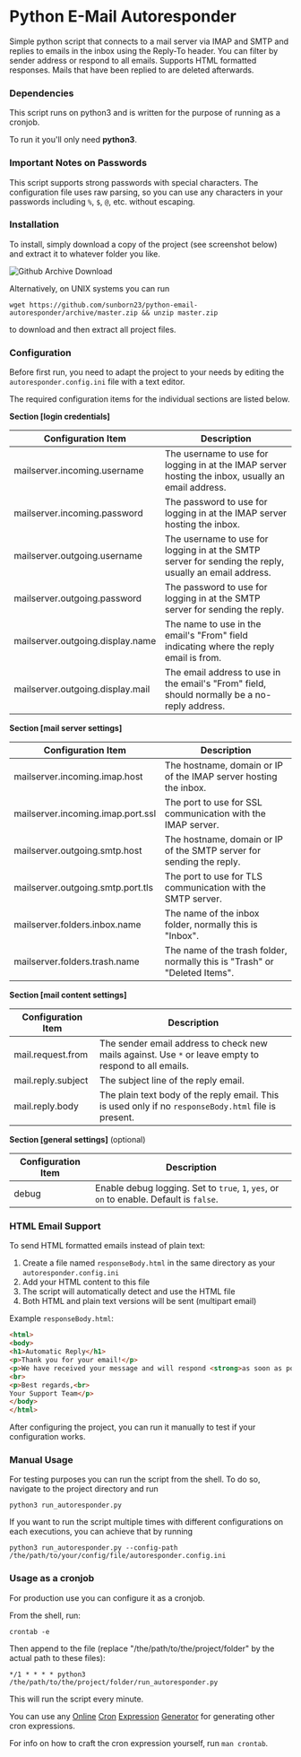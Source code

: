# Python E-Mail Autoresponder

Simple python script that connects to a mail server via IMAP and SMTP and replies to emails in the inbox using the Reply-To header.
You can filter by sender address or respond to all emails. Supports HTML formatted responses.
Mails that have been replied to are deleted afterwards.

### Dependencies

This script runs on python3 and is written for the purpose of running as a cronjob.

To run it you'll only need  **python3**.

### Important Notes on Passwords

This script supports strong passwords with special characters. The configuration file uses raw parsing, so you can use any characters in your passwords including `%`, `$`, `@`, etc. without escaping.

### Installation

To install, simply download a copy of the project (see screenshot below) and extract it to whatever folder you like.

![Github Archive Download](https://user-images.githubusercontent.com/6501308/33236233-4de2d6fe-d24d-11e7-9581-9a59d9615c12.PNG)

Alternatively, on UNIX systems you can run

``wget https://github.com/sunborn23/python-email-autoresponder/archive/master.zip && unzip master.zip``

to download and then extract all project files.

### Configuration 

Before first run, you need to adapt the project to your needs by editing the `autoresponder.config.ini` file with a text editor.

The required configuration items for the individual sections are listed below.

**Section [login credentials]**

| Configuration Item | Description |
| ------------------ | ----------- |
| mailserver.incoming.username     | The username to use for logging in at the IMAP server hosting the inbox, usually an email address. |
| mailserver.incoming.password     | The password to use for logging in at the IMAP server hosting the inbox. |
| mailserver.outgoing.username     | The username to use for logging in at the SMTP server for sending the reply, usually an email address. |
| mailserver.outgoing.password     | The password to use for logging in at the SMTP server for sending the reply. |
| mailserver.outgoing.display.name | The name to use in the email's "From" field indicating where the reply email is from. |
| mailserver.outgoing.display.mail | The email address to use in the email's "From" field, should normally be a no-reply address. |

**Section [mail server settings]**

| Configuration Item | Description  |
| ------------------ | ------------ |
| mailserver.incoming.imap.host     | The hostname, domain or IP of the IMAP server hosting the inbox. |
| mailserver.incoming.imap.port.ssl | The port to use for SSL communication with the IMAP server. |
| mailserver.outgoing.smtp.host     | The hostname, domain or IP of the SMTP server for sending the reply. |
| mailserver.outgoing.smtp.port.tls | The port to use for TLS communication with the SMTP server. |
| mailserver.folders.inbox.name     | The name of the inbox folder, normally this is "Inbox". |
| mailserver.folders.trash.name     | The name of the trash folder, normally this is "Trash" or "Deleted Items". |

**Section [mail content settings]**

| Configuration Item | Description |
| ------------------ | ----------- |
| mail.request.from  | The sender email address to check new mails against. Use `*` or leave empty to respond to all emails. |
| mail.reply.subject | The subject line of the reply email. |
| mail.reply.body    | The plain text body of the reply email. This is used only if no `responseBody.html` file is present. |

**Section [general settings]** (optional)

| Configuration Item | Description |
| ------------------ | ----------- |
| debug              | Enable debug logging. Set to `true`, `1`, `yes`, or `on` to enable. Default is `false`. |

### HTML Email Support

To send HTML formatted emails instead of plain text:

1. Create a file named `responseBody.html` in the same directory as your `autoresponder.config.ini`
2. Add your HTML content to this file
3. The script will automatically detect and use the HTML file
4. Both HTML and plain text versions will be sent (multipart email)

Example `responseBody.html`:
```html
<html>
<body>
<h1>Automatic Reply</h1>
<p>Thank you for your email!</p>
<p>We have received your message and will respond <strong>as soon as possible</strong>.</p>
<br>
<p>Best regards,<br>
Your Support Team</p>
</body>
</html>
```

After configuring the project, you can run it manually to test if your configuration works.

### Manual Usage

For testing purposes you can run the script from the shell. To do so, navigate to the project directory and run 

    python3 run_autoresponder.py

If you want to run the script multiple times with different configurations on each executions, 
you can achieve that by running

    python3 run_autoresponder.py --config-path /the/path/to/your/config/file/autoresponder.config.ini

### Usage as a cronjob

For production use you can configure it as a cronjob.

From the shell, run:

	crontab -e

Then append to the file (replace "/the/path/to/the/project/folder" by the actual path to these files):

	*/1 * * * * python3 /the/path/to/the/project/folder/run_autoresponder.py

This will run the script every minute.

You can use any [Online](https://crontab-generator.org/) 
[Cron](https://www.freeformatter.com/cron-expression-generator-quartz.html) 
[Expression](http://www.cronmaker.com/) 
[Generator](http://cron.nmonitoring.com/cron-generator.html) for generating other cron expressions.

For info on how to craft the cron expression yourself, run `man crontab`.
